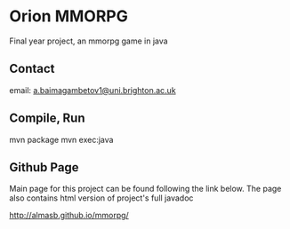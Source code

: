 Orion MMORPG
======

Final year project, an mmorpg game in java

## Contact ##

email: a.baimagambetov1@uni.brighton.ac.uk

## Compile, Run ##

mvn package
mvn exec:java

## Github Page ##

Main page for this project can be found following the link below.
The page also contains html version of project's full javadoc

http://almasb.github.io/mmorpg/
